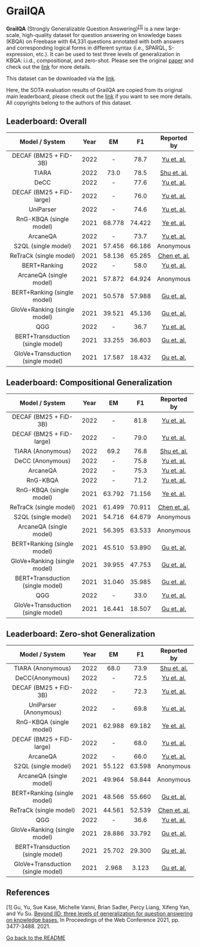 # GrailQA

**GrailQA** (Strongly Generalizable Question Answering)<sup>[[1]](#myfootnote1)</sup> is a new large-scale, high-quality dataset for question answering on knowledge bases (KBQA) on Freebase with 64,331 questions annotated with both answers and corresponding logical forms in different syntax (i.e., SPARQL, S-expression, etc.). 
It can be used to test three levels of generalization in KBQA: i.i.d., compositional, and zero-shot. Please see the original [paper](https://arxiv.org/abs/2011.07743) and check out the [link](https://dki-lab.github.io/GrailQA/) for more details.

This dataset can be downloaded via the [link](https://dki-lab.github.io/GrailQA/).

Here, the SOTA evaluation results of GrailQA are copied from its original main leaderboard, please check out the [link](https://dki-lab.github.io/GrailQA/) if you want to see more details.
All copyrights belong to the authors of this dataset.

## Leaderboard: Overall

|          Model / System           | Year |   EM   |   F1   |                        Reported by                         |
|:---------------------------------:|:----:|:------:|:------:|:----------------------------------------------------------:|
|      DECAF (BM25 + FiD-3B)    | 2022 | - | 78.7 |     [Yu et. al.](https://arxiv.org/pdf/2210.00063.pdf)     |
|      TIARA    | 2022 | 73.0 | 78.5 |     [Shu et. al.](https://arxiv.org/pdf/2210.12925.pdf)     |
|     DeCC    | 2022 | - | 77.6 |     [Yu et. al.](https://arxiv.org/pdf/2210.00063.pdf)     |
|    DECAF (BM25 + FiD-large)    | 2022 | - | 76.0 |     [Yu et. al.](https://arxiv.org/pdf/2210.00063.pdf)     |
|   UniParser  | 2022 | - | 74.6 |     [Yu et. al.](https://arxiv.org/pdf/2210.00063.pdf)     |
|      RnG-KBQA (single model)      | 2021 | 68.778 | 74.422 |     [Ye et. al.](https://arxiv.org/pdf/2109.08678.pdf)     |
|   ArcaneQA | 2022 | - | 73.7 |     [Yu et. al.](https://arxiv.org/pdf/2210.00063.pdf)     |
|        S2QL (single model)        | 2021 | 57.456 | 66.186 |                         Anonymous                          |
|      ReTraCk (single model)       | 2021 | 58.136 | 65.285 | [Chen et. al.](https://aclanthology.org/2021.acl-demo.39/) |
|  BERT+Ranking | 2022 | - | 58.0|     [Yu et. al.](https://arxiv.org/pdf/2210.00063.pdf)     |
|      ArcaneQA (single model)      | 2021 | 57.872 | 64.924 |                         Anonymous                          |
|    BERT+Ranking (single model)    | 2021 | 50.578 | 57.988 |       [Gu et. al.](https://arxiv.org/abs/2011.07743)       |
|   GloVe+Ranking (single model)    | 2021 | 39.521 | 45.136 |       [Gu et. al.](https://arxiv.org/abs/2011.07743)       |
|  QGG| 2022 | - | 36.7|     [Yu et. al.](https://arxiv.org/pdf/2210.00063.pdf)     |
| BERT+Transduction (single model)  | 2021 | 33.255 | 36.803 |       [Gu et. al.](https://arxiv.org/abs/2011.07743)       |
| GloVe+Transduction (single model) | 2021 | 17.587 | 18.432 |       [Gu et. al.](https://arxiv.org/abs/2011.07743)       |

## Leaderboard: Compositional Generalization 

|          Model / System           | Year |   EM   |   F1   |                        Reported by                         |
|:---------------------------------:|:----:|:------:|:------:|:----------------------------------------------------------:|
|    DECAF (BM25 + FiD-3B) | 2022 | - | 81.8 |     [Yu et. al.](https://arxiv.org/pdf/2210.00063.pdf)     |
|    DECAF (BM25 + FiD-large) | 2022 | - | 79.0|     [Yu et. al.](https://arxiv.org/pdf/2210.00063.pdf)     |
|    TIARA (Anonymous) | 2022 | 69.2 | 76.8|     [Shu et. al.](https://arxiv.org/pdf/2210.12925.pdf)     |
|   DeCC (Anonymous) | 2022 | - | 75.8|     [Yu et. al.](https://arxiv.org/pdf/2210.00063.pdf)     |
|   ArcaneQA | 2022 | - | 75.3|     [Yu et. al.](https://arxiv.org/pdf/2210.00063.pdf)     |
|  RnG-KBQA | 2022 | - | 71.2|     [Yu et. al.](https://arxiv.org/pdf/2210.00063.pdf)     |
|      RnG-KBQA (single model)      | 2021 | 63.792 | 71.156 |     [Ye et. al.](https://arxiv.org/pdf/2109.08678.pdf)     |
|      ReTraCk (single model)       | 2021 | 61.499 | 70.911 | [Chen et. al.](https://aclanthology.org/2021.acl-demo.39/) |
|        S2QL (single model)        | 2021 | 54.716 | 64.679 |                         Anonymous                          |
|      ArcaneQA (single model)      | 2021 | 56.395 | 63.533 |                         Anonymous                          |
|    BERT+Ranking (single model)    | 2021 | 45.510 | 53.890 |       [Gu et. al.](https://arxiv.org/abs/2011.07743)       |
|   GloVe+Ranking (single model)    | 2021 | 39.955 | 47.753 |       [Gu et. al.](https://arxiv.org/abs/2011.07743)       |
| BERT+Transduction (single model)  | 2021 | 31.040 | 35.985 |       [Gu et. al.](https://arxiv.org/abs/2011.07743)       |
| QGG | 2022 | - |33.0|     [Yu et. al.](https://arxiv.org/pdf/2210.00063.pdf)     |
| GloVe+Transduction (single model) | 2021 | 16.441 | 18.507 |       [Gu et. al.](https://arxiv.org/abs/2011.07743)       |

## Leaderboard: Zero-shot Generalization

|          Model / System           | Year |   EM   |   F1   |                        Reported by                         |
|:---------------------------------:|:----:|:------:|:------:|:----------------------------------------------------------:|
| TIARA (Anonymous) | 2022 | 68.0 |73.9|     [Shu et. al.](https://arxiv.org/pdf/2210.12925.pdf)     |
| DeCC(Anonymous) | 2022 | - |72.5|     [Yu et. al.](https://arxiv.org/pdf/2210.00063.pdf)     |
| DECAF (BM25 + FiD-3B)| 2022 | - |72.3|     [Yu et. al.](https://arxiv.org/pdf/2210.00063.pdf)     |
| UniParser (Anonymous)| 2022 | - |69.8|     [Yu et. al.](https://arxiv.org/pdf/2210.00063.pdf)     |
|      RnG-KBQA (single model)      | 2021 | 62.988 | 69.182 |     [Ye et. al.](https://arxiv.org/pdf/2109.08678.pdf)     |
| DECAF (BM25 + FiD-large)| 2022 | - |68.0|     [Yu et. al.](https://arxiv.org/pdf/2210.00063.pdf)     |
| ArcaneQA| 2022 | - |66.0|     [Yu et. al.](https://arxiv.org/pdf/2210.00063.pdf)     |
|        S2QL (single model)        | 2021 | 55.122 | 63.598 |                         Anonymous                          |
|      ArcaneQA (single model)      | 2021 | 49.964 | 58.844 |                         Anonymous                          |
|    BERT+Ranking (single model)    | 2021 | 48.566 | 55.660 |       [Gu et. al.](https://arxiv.org/abs/2011.07743)       |
|      ReTraCk (single model)       | 2021 | 44.561 | 52.539 | [Chen et. al.](https://aclanthology.org/2021.acl-demo.39/) |
| QGG| 2022 | - |36.6|     [Yu et. al.](https://arxiv.org/pdf/2210.00063.pdf)     |
|   GloVe+Ranking (single model)    | 2021 | 28.886 | 33.792 |       [Gu et. al.](https://arxiv.org/abs/2011.07743)       |
| BERT+Transduction (single model)  | 2021 | 25.702 | 29.300 |       [Gu et. al.](https://arxiv.org/abs/2011.07743)       |
| GloVe+Transduction (single model) | 2021 | 2.968  | 3.123  |       [Gu et. al.](https://arxiv.org/abs/2011.07743)       |

## References
<a name="myfootnote1">[1]</a> Gu, Yu, Sue Kase, Michelle Vanni, Brian Sadler, Percy Liang, Xifeng Yan, and Yu Su. [Beyond IID: three levels of generalization for question answering on knowledge bases.](https://arxiv.org/abs/2011.07743) In Proceedings of the Web Conference 2021, pp. 3477-3488. 2021.

[Go back to the README](../../README.md)
